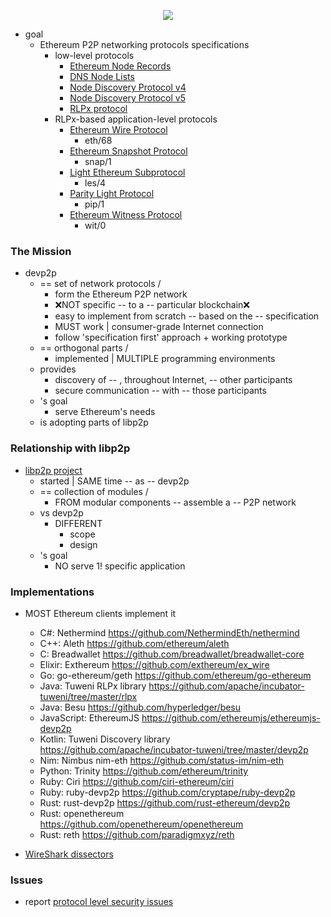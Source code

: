 <p align="center"><img src="etherdog.png"></p>

* goal
  * Ethereum P2P networking protocols specifications
    * low-level protocols
      - [Ethereum Node Records](./enr.md)
      - [DNS Node Lists](./dnsdisc.md)
      - [Node Discovery Protocol v4](./discv4.md)
      - [Node Discovery Protocol v5](./discv5/discv5.md)
      - [RLPx protocol](./rlpx.md)
    * RLPx-based application-level protocols
      - [Ethereum Wire Protocol](./caps/eth.md)
        - eth/68
      - [Ethereum Snapshot Protocol](./caps/snap.md)
        - snap/1
      - [Light Ethereum Subprotocol](./caps/les.md)
        - les/4
      - [Parity Light Protocol](./caps/pip.md)
        - pip/1
      - [Ethereum Witness Protocol](./caps/wit.md)
        - wit/0

### The Mission

* devp2p
  * == set of network protocols / 
    * form the Ethereum P2P network
    * ❌NOT specific -- to a -- particular blockchain❌
    * easy to implement from scratch -- based on the -- specification
    * MUST work | consumer-grade Internet connection
    * follow 'specification first' approach + working prototype 
  * == orthogonal parts / 
    * implemented | MULTIPLE programming environments
  * provides  
    * discovery of -- , throughout Internet, -- other participants
    * secure communication -- with -- those participants
  * 's goal
    * serve Ethereum's needs
  * is adopting parts of libp2p

### Relationship with libp2p

* [libp2p project](https://libp2p.io)
  * started | SAME time -- as -- devp2p
  * == collection of modules / 
    * FROM modular components -- assemble a -- P2P network
  * vs devp2p
    * DIFFERENT 
      * scope
      * design
  * 's goal
    * NO serve 1! specific application

### Implementations

* MOST Ethereum clients implement it
  - C#: Nethermind <https://github.com/NethermindEth/nethermind>
  - C++: Aleth <https://github.com/ethereum/aleth>
  - C: Breadwallet <https://github.com/breadwallet/breadwallet-core>
  - Elixir: Exthereum <https://github.com/exthereum/ex_wire>
  - Go: go-ethereum/geth <https://github.com/ethereum/go-ethereum>
  - Java: Tuweni RLPx library <https://github.com/apache/incubator-tuweni/tree/master/rlpx>
  - Java: Besu <https://github.com/hyperledger/besu>
  - JavaScript: EthereumJS <https://github.com/ethereumjs/ethereumjs-devp2p>
  - Kotlin: Tuweni Discovery library <https://github.com/apache/incubator-tuweni/tree/master/devp2p>
  - Nim: Nimbus nim-eth <https://github.com/status-im/nim-eth>
  - Python: Trinity <https://github.com/ethereum/trinity>
  - Ruby: Ciri <https://github.com/ciri-ethereum/ciri>
  - Ruby: ruby-devp2p <https://github.com/cryptape/ruby-devp2p>
  - Rust: rust-devp2p <https://github.com/rust-ethereum/devp2p>
  - Rust: openethereum <https://github.com/openethereum/openethereum>
  - Rust: reth <https://github.com/paradigmxyz/reth>

* [WireShark dissectors](https://github.com/ConsenSys/ethereum-dissectors)

### Issues

* report [protocol level security issues](https://bounty.ethereum.org)
